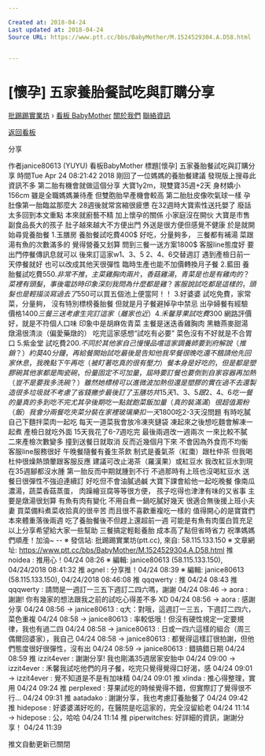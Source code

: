 ```yaml
---

Created at: 2018-04-24
Last updated at: 2018-04-24
Source URL: https://www.ptt.cc/bbs/BabyMother/M.1524529304.A.D58.html


---
```


# [懷孕] 五家養胎餐試吃與訂購分享


[批踢踢實業坊](https://www.ptt.cc/) › [看板 BabyMother](https://www.ptt.cc/bbs/BabyMother/index.html) [關於我們](https://www.ptt.cc/about.html) [聯絡資訊](https://www.ptt.cc/contact.html)

[返回看板](https://www.ptt.cc/bbs/BabyMother/index.html)

分享

作者janice80613 (YUYU)
看板BabyMother
標題\[懷孕\] 五家養胎餐試吃與訂購分享
時間Tue Apr 24 08:21:42 2018
剛回了一位媽媽的養胎餐建議 發現版上搜尋此資訊不多 第二胎有機會就做這個分享 大寶1y2m，現雙寶35週+2天 身材嬌小156cm 雖是全職媽媽兼待產 但雙胞胎早產機會較高 第二胎肚皮像吹氣球一樣 孕肚像第一胎臨盆那麼大 28週後就常宮縮很疲憊 在32週時大寶索性送托嬰了 廢話太多回到本文重點 本來就廚藝不精 加上懷孕的關係 小家庭沒在開伙 大寶是市售副食品長大的孩子 肚子越來越大不方便出門 外送是很方便但感覺不健康 於是就開始尋覓養胎餐 1.玉膳房 養胎餐試吃費400$ 好吃，分量夠多， 三餐都有補湯 菜跟湯有魚的次數滿多的 覺得營養又划算 問到三餐一送方案1800$ 客服line態度好 要出門停餐傳訊息就可以 後來訂這家w1、3、5 2、4、6交替週訂 遇到產檢日前一天停餐就好 也可以改成其他天很彈性 臨時生產也能不加價轉換月子餐 2.藍田 養胎餐試吃費550$.非常不推， 主菜雞胸肉兩片，香菇雞湯， 青菜是也是有雞肉的？ 菜裡有頭髮，事後電訪時 印象深刻我問為什麼都是雞？ 客服說試吃都是這樣的， 頭髮也是輕描淡寫過去了 550$可以買五個池上便當阿！！ 3.好婆婆 試吃免費，家常菜，分量夠， 沒有特別標榜養胎餐 但就是月子餐避掉孕中禁忌 出孕婦餐有經驗 價格1400$三餐三送 考慮生完訂這家（離家也近） 4.禾馨芽果 試吃費300$ 網路評價好，就是不符個人口味 印象中是胡麻佐青菜 主餐是迷迭香雞胸肉 黑糖燕麥甜湯 燉湯很清淡（偏愛藥燉的） 吃完這家感想“試吃有必要” 菜色沒有不好就是不合胃口 5.紫金堂 試吃費200$. 不同於其他家自己慢慢品嚐 這家調養師要到府解說（推銷？） 約莫40分鐘，再給餐開始試吃 最後是告知他我早餐很晚吃還不餓 請他先回家休息，我晚點下午再吃 （被盯著吃真的很有壓力） 餐本身是好吃的，但是都是塑膠碗 其他家都是陶瓷碗， 份量固定不可加量， 屆時要訂餐也要倒到自家容器再加熱 （豈不是要我多洗碗？） 雖然她標榜可以進微波加熱 但還是塑膠的實在過不去 還製造很多垃圾就不考慮了 省錢撇步 最後訂了玉膳坊共15天 1、3、5跟2、4、6吃 一餐的量真的多到吃不完 尤其孕後期吃一點就飽 菜飯加量（真的裝滿滿）很超值 澱粉（飯）我會分兩餐吃 夾菜分裝在家裡玻璃樂扣 一天1800$吃2-3天沒問題 有時吃膩自己下麵拌菜肉一起吃 每天一道菜我會放冷凍夾鏈袋 凍起來之後想吃麵會解凍一起煮 產檢日就吃外面 15天我花了6-7週吃完 最後兩週改一週兩次 一來比較不膩 二來產檢次數變多 撞到送餐日就取消 反而近幾個月下來 不會因為外食而不均衡 客服line服務很好 午晚餐隨餐有養生茶飲 制式是養氣茶（紅棗）跟杜仲茶 但我喝杜仲很燥熱頭暈跟客服反應 建議可改止渴茶（羅漢果）或紅豆水 我改紅豆水到現在35週腳都沒水腫 第一胎反而中期就腫到不行 不過那時有上班也沒喝紅豆水 送餐日很彈性不強迫連續訂 好吃但不會油膩過鹹 大寶下課會給他一起吃晚餐 像南瓜濃湯，蔬菜香菇蒸蛋， 肉躁繪豆腐等等很方便， 孩子吃得也津津有味的又省事 主要是燉湯很划算 有魚有肉有變化 不用自煮一鍋吃膩好幾天 很適合無後援上班小夫妻 買菜備料煮菜收拾真的很辛苦 而且很不喜歡重複吃一樣的 值得開心的是寶寶們 本來體重落後兩週 吃了養胎餐後不但趕上還超前一週 可能是有魚有肉蛋白質充足 以上分享希望給大家一些幫助 三餐搞定輕鬆養胎 成本高了點但省時省力 祝準媽媽們順產！加油~ -- ※ 發信站: 批踢踢實業坊(ptt.cc), 來自: 58.115.133.150 ※ 文章網址: <https://www.ptt.cc/bbs/BabyMother/M.1524529304.A.D58.html>
推 noidea : 推用心！04/24 08:26
※ 編輯: janice80613 (58.115.133.150), 04/24/2018 08:41:32
推 agnel : 分享推！04/24 08:39
※ 編輯: janice80613 (58.115.133.150), 04/24/2018 08:46:08
推 qqqwerty : 推 04/24 08:43
推 qqqwerty : 請問是一週訂一三五下週訂二四六嗎，謝謝 04/24 08:46
→ aora : 謝謝! 你有幾家的想法跟我之前的試吃心得差不多 XD 04/24 08:56
→ aora : 感謝分享 04/24 08:56
→ janice80613 : q大：對哦，這週訂一三五，下週訂二四六，菜色重複 04/24 08:58
→ janice80613 : 率較低哦！但沒有硬性規定一定要規律，我也有過二四 04/24 08:58
→ janice80613 : 日或一四六這樣的組合（周三偶爾回婆家），我自己 04/24 08:58
→ janice80613 : 都覺得這樣訂很拍謝，但他們態度很好很彈性，沒有出 04/24 08:59
→ janice80613 : 錯搞錯日期 04/24 08:59
推 izzit4ever : 謝謝分享! 我也剛滿35週居家安胎中 04/24 09:00
→ izzit4ever : 禾馨我試吃他們的月子餐，吃完只覺得覺得口好渴，感 04/24 09:01
→ izzit4ever : 覺不知道是不是有加味精 04/24 09:01
推 xlinda : 推心得整理，實用 04/24 09:24
推 perplexed : 芽果試吃的時候覺得不錯，但實際訂了覺得很不行... 04/24 09:31
推 aatadako : 謝謝分享，我也考慮訂養胎餐了 04/24 09:42
推 hidepose : 好婆婆滿好吃的，在醫院是吃這家的，完全沒留給老 04/24 11:14
→ hidepose : 公，哈哈 04/24 11:14
推 piperwitches: 好詳細的資訊，謝謝分享！ 04/24 11:39

推文自動更新已關閉

